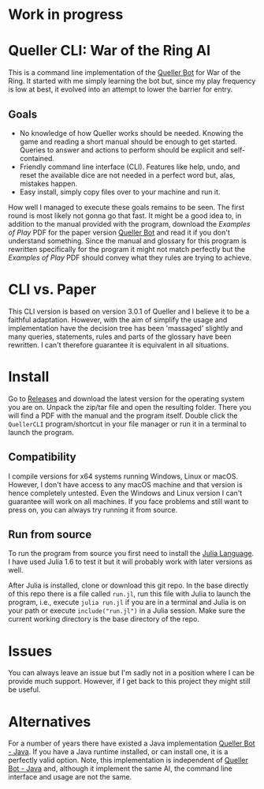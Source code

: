 # Work in progress

# Queller CLI: War of the Ring AI
This is a command line implementation of the [Queller Bot](https://boardgamegeek.com/filepage/141333/queller-bot-war-ring-solo-play) for War of the Ring. It started with me simply learning the bot but, since my play frequency is low at best, it evolved into an attempt to lower the barrier for entry.

## Goals
- No knowledge of how Queller works should be needed. Knowing the game and reading a short manual should be enough to get started. Queries to answer and actions to perform should be explicit and self-contained.
- Friendly command line interface (CLI). Features like help, undo, and reset the available dice are not needed in a perfect word but, alas, mistakes happen.
- Easy install, simply copy files over to your machine and run it.

How well I managed to execute these goals remains to be seen. The first round is most likely not gonna go that fast. It might be a good idea to, in addition to the manual provided with the program, download the *Examples of Play* PDF for the paper version [Queller Bot](https://boardgamegeek.com/filepage/141333/queller-bot-war-ring-solo-play) and read it if you don't understand something. Since the manual and glossary for this program is rewritten specifically for the program it might not match perfectly but the *Examples of Play* PDF should convey what they rules are trying to achieve.

# CLI vs. Paper
This CLI version is based on version 3.0.1 of Queller and I believe it to be a faithful adaptation. However, with the aim of simplify the usage and implementation have the decision tree has been 'massaged' slightly and many queries, statements, rules and parts of the glossary have been rewritten. I can't therefore guarantee it is equivalent in all situations.

# Install
Go to [Releases](https://github.com/mvmorin/queller-bot/releases) and download the latest version for the operating system you are on. Unpack the zip/tar file and open the resulting folder. There you will find a PDF with the manual and the program itself. Double click the `QuellerCLI` program/shortcut in your file manager or run it in a terminal to launch the program.

## Compatibility
I compile versions for x64 systems running Windows, Linux or macOS. However, I don't have access to any macOS machine and that version is hence completely untested. Even the Windows and Linux version I can't guarantee will work on all machines. If you face problems and still want to press on, you can always try running it from source.

## Run from source
To run the program from source you first need to install the [Julia Language](https://julialang.org/downloads/). I have used Julia 1.6 to test it but it will probably work with later versions as well.

After Julia is installed, clone or download this git repo. In the base directly of this repo there is a file called `run.jl`, run this file with Julia to launch the program, i.e., execute `julia run.jl` if you are in a terminal and Julia is on your path or execute `include("run.jl")` in a Julia session. Make sure the current working directory is the base directory of the repo.

# Issues
You can always leave an issue but I'm sadly not in a position where I can be
provide much support. However, if I get back to this project they might still be
useful.

# Alternatives
For a number of years there have existed a Java implementation [Queller Bot - Java](https://www.boardgamegeek.com/thread/2070989/play-solo-queller-bot-java-program). If you have a Java runtime installed, or can install one, it is a perfectly valid option. Note, this implementation is independent of [Queller Bot - Java](https://www.boardgamegeek.com/thread/2070989/play-solo-queller-bot-java-program) and, although it implement the same AI, the command line interface and usage are not the same.
